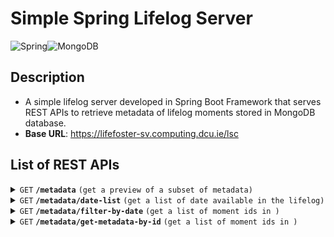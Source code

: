 # Simple Spring Lifelog Server

![Spring](https://img.shields.io/badge/spring-%236DB33F.svg?style=for-the-badge&logo=spring&logoColor=white)![MongoDB](https://img.shields.io/badge/MongoDB-%234ea94b.svg?style=for-the-badge&logo=mongodb&logoColor=white)

## Description
* A simple lifelog server developed in Spring Boot Framework that serves REST APIs to retrieve metadata of lifelog moments stored in MongoDB database.
* **Base URL**: https://lifefoster-sv.computing.dcu.ie/lsc
## List of REST APIs

<details>
<summary><code>GET</code> <code><b>/metadata</b></code> <code>(get a preview of a subset of metadata)</code></summary>

##### Parameters

> None

##### Responses

> | http code     | content-type                      | 
> |---------------|-----------------------------------|
> | `200`         | `application/json`        	      |

</details>

<details>
<summary><code>GET</code> <code><b>/metadata/date-list</b></code> <code>(get a list of date available in the lifelog)</code></summary>

##### Parameters

> None

##### Responses

> | http code     | content-type                      | 
> |---------------|-----------------------------------|
> | `200`         | `application/json`        	      |

</details>

<details>
<summary><code>GET</code> <code><b>/metadata/filter-by-date</b></code> <code>(get a list of moment ids in )</code></summary>

##### Parameters

> | name              |  type     | data type      | description                         |
> |-------------------|-----------|----------------|-------------------------------------|
> | `date` |  required| string    | The date of the lifelog data       					 |

##### Responses

> | http code     | content-type                      | 
> |---------------|-----------------------------------|
> | `200`         | `application/json`        	      |

</details>

<details>
<summary><code>GET</code> <code><b>/metadata/get-metadata-by-id</b></code> <code>(get a list of moment ids in )</code></summary>

##### Parameters

> | name              |  type     | data type      | description                         |
> |-------------------|-----------|----------------|-------------------------------------|
> | `id` |  required  |  string   | The id of the moment      					 		 |

##### Responses

> | http code     | content-type                      | 
> |---------------|-----------------------------------|
> | `200`         | `application/json`        	      |

</details>


